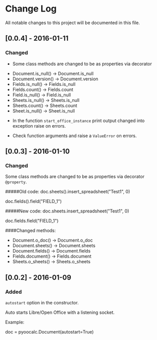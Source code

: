 # Change Log
All notable changes to this project will be documented in this file.

## [0.0.4] - 2016-01-11
### Changed
* Some class  methods are changed to be as properties via decorator

- Document.is_null() -> Document.is_null
- Document.version() -> Document.version
- Fields.is_null() -> Fields.is_null
- Fields.count() -> Fields.count
- Field.is_null() -> Field.is_null
- Sheets.is_null() -> Sheets.is_null
- Sheets.count() -> Sheets.count
- Sheet.is_null() -> Sheet.is_null


* In the function ``start_office_instance`` print output changed into 
exception raise on errors.

* Check function arguments and raise a ``ValueError`` on errors.

## [0.0.3] - 2016-01-10
### Changed
Some class  methods are changed to be as properties via decorator
``@property``.

#####Old code:
doc.sheets().insert_spreadsheet("Test1", 0)

doc.fields().field("FIELD_1")

#####New code:
doc.sheets.insert_spreadsheet("Test1", 0)

doc.fields.field("FIELD_1")

####Changed methods:
- Document.o_doc() -> Document.o_doc
- Document.sheets() -> Document.sheets
- Document.fields() -> Document.fields
- Fields.document() -> Fields.document
- Sheets.o_sheets() -> Sheets.o_sheets


## [0.0.2] - 2016-01-09
### Added
``autostart`` option in the constructor.

Auto starts Libre/Open Office with a listening socket.

Example:

doc = pyoocalc.Document(autostart=True)
